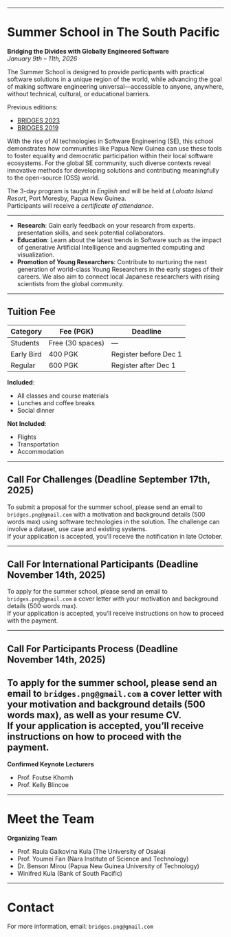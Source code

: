 

---

# Summer School in The South Pacific  
**Bridging the Divides with Globally Engineered Software**  
*January 9th – 11th, 2026*

The Summer School is designed to provide participants with practical software solutions in a unique region of the world, while advancing the goal of making software engineering universal—accessible to anyone, anywhere, without technical, cultural, or educational barriers.

Previous editions:
- [BRIDGES 2023](https://naist-se.github.io/PNG-BRIDGES)
- [BRIDGES 2019](https://naist-se.github.io/BRIDGES2019)

With the rise of AI technologies in Software Engineering (SE), this school demonstrates how communities like Papua New Guinea can use these tools to foster equality and democratic participation within their local software ecosystems. For the global SE community, such diverse contexts reveal innovative methods for developing solutions and contributing meaningfully to the open-source (OSS) world.


The 3-day program is taught in *English* and will be held at *Loloata Island Resort*, Port Moresby, Papua New Guinea.  
Participants will receive a *certificate of attendance*.


---


- **Research**: Gain early feedback on your research from experts. presentation skills, and seek potential collaborators.
- **Education**: Learn about the latest trends in Software such as the impact of generative Artificial Intelligence and augmented computing and visualization.
- **Promotion of Young Researchers**: Contribute to nurturing the next generation of world-class Young Researchers in the early stages of their careers. We also aim to connect local Japanese researchers with rising scientists from the global community.


---

##  Tuition Fee

| Category        | Fee (PGK) | Deadline               |
|----------------|-----------|------------------------|
| Students        | Free (30 spaces) | —                      |
| Early Bird      | 400 PGK   | Register before Dec 1  |
| Regular         | 600 PGK   | Register after Dec 1   |

**Included**:  
- All classes and course materials  
- Lunches and coffee breaks  
- Social dinner  

**Not Included**:  
- Flights  
- Transportation  
- Accommodation  



---

##  Call For Challenges (Deadline September 17th, 2025)

To submit a proposal for the summer school, please send an email to `bridges.png@gmail.com` with a motivation and background details (500 words max) using software technologies in the solution. The challenge can involve a dataset, use case and existing systems.  
If your application is accepted, you’ll receive the notification in late October.

---

##  Call For International Participants (Deadline November 14th, 2025)

To apply for the summer school, please send an email to `bridges.png@gmail.com` a cover letter with your motivation and background details (500 words max).  
If your application is accepted, you’ll receive instructions on how to proceed with the payment.

---

##  Call For Participants Process (Deadline November 14th, 2025)

To apply for the summer school, please send an email to `bridges.png@gmail.com` a cover letter with your motivation and background details (500 words max), as well as your resume CV.  
If your application is accepted, you’ll receive instructions on how to proceed with the payment.
---



**Confirmed Keynote Lecturers**
- Prof. Foutse Khomh
- Prof. Kelly Blincoe

---

#  Meet the Team

**Organizing Team**
- Prof. Raula Gaikovina Kula (The University of Osaka)
- Prof. Youmei Fan (Nara Institute of Science and Technology)
- Dr. Benson Mirou (Papua New Guinea University of Technology)
- Winifred Kula (Bank of South Pacific)


---

#  Contact

For more information, email: `bridges.png@gmail.com`